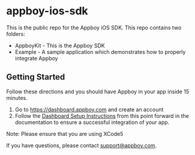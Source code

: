 # appboy-ios-sdk

This is the public repo for the Appboy iOS SDK. This repo contains two folders:

* AppboyKit - This is the Appboy SDK
* Example - A sample application which demonstrates how to properly integrate Appboy

## Getting Started

Follow these directions and you should have Appboy in your app inside 15 minutes.

1. Go to https://dashboard.appboy.com and create an account
2. Follow the [Dashboard Setup Instructions](http://documentation.appboy.com/initial-setup.html#dashboard-setup) from this point forward in the documentation to ensure a successful integration of your app.

Note: Please ensure that you are using XCode5

If you have questions, please contact [support@appboy.com](mailto:support@appboy.com).